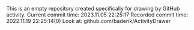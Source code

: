 This is an empty repository created specifically for drawing by GitHub activity.
Current commit time: 2023.11.05 22:25:17
Recorded commit time: 2022.11.19 22:25:14(0)
Look at: github.com/baderik/ActivityDrawer
